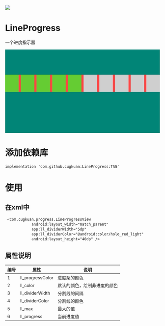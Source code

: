 [![](https://jitpack.io/v/cugkuan/LineProgress.svg)](https://jitpack.io/#cugkuan/LineProgress)

# LineProgress
一个进度指示器

![image](https://github.com/cugkuan/LineProgress/blob/master/pic/image.jpeg)

# 添加依赖库
```
implementation 'com.github.cugkuan:LineProgress:TAG'
```

# 使用

## 在xml中
```
 <com.cugkuan.progress.LineProgressView
            android:layout_width="match_parent"
            app:ll_dividerWidth="5dp"
            app:ll_dividerColor="@android:color/holo_red_light"
            android:layout_height="40dp" />
```

## 属性说明

|编号|属性|说明|
|--|--|--|
|1|ll_progressColor|进度条的颜色|
|2|ll_color|默认的颜色，绘制非进度的颜色|
|3|ll_dividerWidth|分割线的间隔|
|4|ll_dividerColor|分割线的颜色|
|5|ll_max|最大的值
|6|ll_progress|当前进度值|
